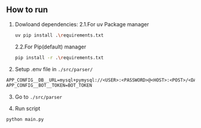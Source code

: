 
## How to run


1. Dowloand dependencies:
    2.1.For uv Package manager
    ```bash
    uv pip install .\requirements.txt
    ```
    2.2.For Pip(default) manager
    ```bash
    pip install -r .\requirements.txt
    ```

2. Setup .env file in ```./src/parser/```

```txt
APP_CONFIG__DB__URL=mysql+pymysql://<USER>:<PASSWORD>@<HOST>:<POST>/<DATABASE>
APP_CONFIG__BOT__TOKEN=BOT_TOKEN 
```

3. Go to ```./src/parser```

4. Run script
```bash
python main.py
```